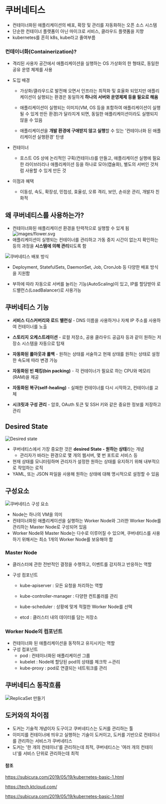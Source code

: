 # 쿠버네티스

- 컨테이너화된 애플리케이션의 배포, 확장 및 관리를 자동화하는 오픈 소스 시스템
- 단순한 컨테이너 플랫폼이 아닌 마이크로 서비스, 클라우드 플랫폼을 지향
- kubernetes를 흔히 k8s, kube라고 줄여부름



### 컨테이너화(Containerization)?

- 격리된 사용자 공간에서 애플리케이션을 실행하는 OS 가상화의 한 형태로, 동일한 공유 운영 체제를 사용

- 도입 배경

  - 가상화/클라우드로 발전해 오면서 인프라는 최적화 및 효율화 되었지만 애플리케이션이 실행되는 환경은 동일하게 **하나의 서버와 운영체제 등을 필요로 해옴**

  - 애플리케이션이 실행되는 이미지(VM, OS 등을 포함하여 애플리케이션이 실행될 수 있게 만든 환경)가 달라지게 되면, 동일한 애플리케이션이라도 실행되지 않을 수 있음

  - 애플리케이션을 **개발 환경에 구애받지 않고 실행**할 수 있는 '컨테이너화 된 애플리케이션 실행환경' 탄생

- 컨테이너
  - 호스트 OS 상에 논리적인 구획(컨테이너)를 만들고, 애플리케이션 실행에 필요한 라이브러리나 애플리케이션 등을 하나로 모아(캡슐화), 별도의 서버인 것처럼 사용할 수 있게 만든 것
- 이점과 혜택
  - 이동성, 속도, 확장성, 민첩성, 효율성, 오류 격리, 보안, 손쉬운 관리, 개발자 친화적



## 왜 쿠버네티스를 사용하는가?

- 컨테이너화된 애플리케이션 환경을 탄력적으로 실행할 수 있게 됨
 ![images/flower.svg](https://d33wubrfki0l68.cloudfront.net/69e55f968a6f44613384615c6a78b881bfe28bd6/42cd3/_common-resources/images/flower.svg)
- 애플리케이션이 실행되는 컨테이너를 관리하고 가동 중지 시간이 없는지 확인하는 등의 과정을 **시스템에 의해 관리**되도록 함

![쿠버네티스 배포 방식](https://subicura.com/assets/article_images/2019-05-19-kubernetes-basic-1/workload.png)

- Deployment, StatefulSets, DaemonSet, Job, CronJob 등 다양한 배포 방식을 지원함

- 부하에 따라 자동으로 서버를 늘리는 기능(AutoScaling)이 있고, IP를 할당받아 로드밸런스(LoadBalancer)로 사용가능



## 쿠버네티스 기능

- **서비스 디스커버리와 로드 밸런싱** - DNS 이름을 사용하거나 자체 IP 주소를 사용하여 컨테이너를 노출
- **스토리지 오케스트레이션** - 로컬 저장소, 공용 클라우드 공급자 등과 같이 원하는 저장소 시스템을 자동으로 탑재
- **자동화된 롤아웃과 롤백** - 원하는 상태를 서술하고 현재 상태를 원하는 상태로 설정한 속도에 따라 변경 가능

- **자동화된 빈 패킹(bin packing)** - 각 컨테이너가 필요로 하는 CPU와 메모리(RAM)을 제공
- **자동화된 복구(self-healing)** - 실패한 컨테이너를 다시 시작하고, 컨테이너를 교체

- **시크릿과 구성 관리** - 암호, OAuth 토큰 및 SSH 키와 같은 중요한 정보를 저장하고 관리



## Desired State

![Desired state](https://subicura.com/assets/article_images/2019-05-19-kubernetes-basic-1/desired-state.png)

- 쿠버네티스에서 가장 중요한 것은 **desired State - 원하는 상태**라는 개념
  - 관리자가 바라는 환경으로 몇 개의 웹서버, 몇 번 포트로 서비스 등
- 현재 상태를 모니터링하며 관리자가 설정한 원하는 상태를 유지하기 위해 내부적으로 작업하는 로직
- YAML, 또는 JSON 파일을 사용해 원하는 상태에 대해 명시적으로 설정할 수 있음



## 구성요소

![쿠버네티스 구성 요소](https://d33wubrfki0l68.cloudfront.net/2475489eaf20163ec0f54ddc1d92aa8d4c87c96b/e7c81/images/docs/components-of-kubernetes.svg)

- Node는 하나의 VM을 의미
- 컨테이너화된 애플리케이션을 실행하는 Worker Node와 그러한 Worker Node를 관리하는 Master Node로 구성되어 있음
- Worker Node와 Master Node는 다수로 이루어질 수 있으며, 쿠버네티스를 사용하기 위해서는 최소 1개의 Worker Node를 보유해야 함



### Master Node

- 클러스터에 관한 전반적인 결정을 수행하고, 이벤트를 감지하고 반응하는 역할

- 구성 컴포넌트

  - kube-apiserver : 모든 요청을 처리하는 역할

  - kube-controller-manager : 다양한 컨트롤러를 관리

  - kube-scheduler : 상황에 맞게 적절한 Worker Node를 선택

  - etcd : 클러스터 내의 데이터를 담는 저장소



### Worker Node의 컴포넌트

- 컨테이너화 된 애플리케이션을 동작하고 유지시키는 역할
- 구성 컴포넌트
  - pod : 컨테이너화된 애플리케이션 그룹
  - kubelet : Node에 할당된 pod의 상태를 체크학 ㅗ관리
  - kube-proxy : pod로 연결되는 네트워크를 관리



## 쿠버네티스 동작흐름 

![ReplicaSet 만들기](https://subicura.com/assets/article_images/2019-05-19-kubernetes-basic-1/create-replicaset.png)



## 도커와의 차이점

- 도커는 기술적 개념이자 도구이고 쿠버네티스는 도커를 관리하는 툴
- 이미지를 컨테이너에 띄우고 실행하는 기술이 도커이고, 도커를 기반으로 컨테이너를 관리하는 서비스가 쿠버네티스
- 도커는 '한 개의 컨테이너'를 관리하는데 최적, 쿠버네티스는 '여러 개의 컨테이너'를 서비스 단위로 관리하는데 최적



#### 참조

https://subicura.com/2019/05/19/kubernetes-basic-1.html

https://tech.ktcloud.com/

https://subicura.com/2019/05/19/kubernetes-basic-1.html
